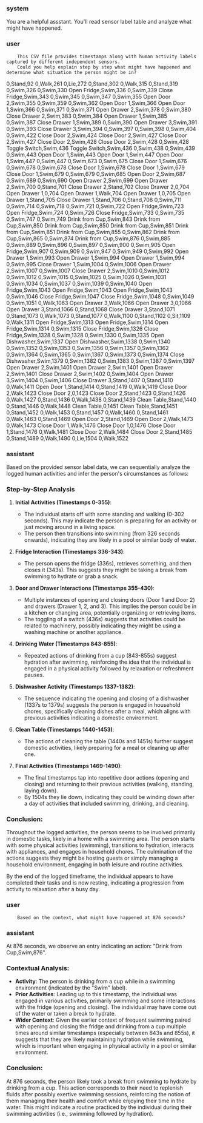 ### system
You are a helpful assstant. You'll read sensor label table and analyze what might have happened.
### user

        This CSV file provides timestamps along with human activity labels captured by different independent sensors.
        Could you help explain step by step what might have happened and determine what situation the person might be in?
    
0,Stand,92
0,Walk,261
0,Lie,272
0,Stand,302
0,Walk,315
0,Stand,319
0,Swim,326
0,Swim,330
Open Fridge,Swim,336
0,Swim,339
Close Fridge,Swim,343
0,Swim,345
0,Swim,347
0,Swim,355
Open Door 2,Swim,355
0,Swim,359
0,Swim,362
Open Door 1,Swim,366
Open Door 1,Swim,366
0,Swim,371
0,Swim,371
Open Drawer 2,Swim,378
0,Swim,380
Close Drawer 2,Swim,383
0,Swim,384
Open Drawer 1,Swim,385
0,Swim,387
Close Drawer 1,Swim,389
0,Swim,390
Open Drawer 3,Swim,391
0,Swim,393
Close Drawer 3,Swim,394
0,Swim,397
0,Swim,398
0,Swim,404
0,Swim,422
Close Door 2,Swim,424
Close Door 2,Swim,427
Close Door 2,Swim,427
Close Door 2,Swim,428
Close Door 2,Swim,428
0,Swim,428
Toggle Switch,Swim,436
Toggle Switch,Swim,436
0,Swim,438
0,Swim,439
0,Swim,443
Open Door 1,Swim,443
Open Door 1,Swim,447
Open Door 1,Swim,447
0,Swim,447
0,Swim,673
0,Swim,675
Close Door 1,Swim,676
0,Swim,678
0,Swim,678
Close Door 1,Swim,678
Close Door 1,Swim,679
Close Door 1,Swim,679
0,Swim,679
0,Swim,685
Open Door 2,Swim,687
0,Swim,689
0,Swim,690
Open Drawer 2,Swim,699
Open Drawer 2,Swim,700
0,Stand,701
Close Drawer 2,Stand,702
Close Drawer 2,0,704
Open Drawer 1,0,704
Open Drawer 1,Walk,704
Open Drawer 1,0,705
Open Drawer 1,Stand,705
Close Drawer 1,Stand,706
0,Stand,708
0,Swim,711
0,Swim,714
0,Swim,718
0,Swim,721
0,Swim,722
Open Fridge,Swim,723
Open Fridge,Swim,724
0,Swim,726
Close Fridge,Swim,733
0,Swim,735
0,Swim,747
0,Swim,749
Drink from Cup,Swim,843
Drink from Cup,Swim,850
Drink from Cup,Swim,850
Drink from Cup,Swim,851
Drink from Cup,Swim,851
Drink from Cup,Swim,855
0,Swim,862
Drink from Cup,Swim,865
0,Swim,874
Drink from Cup,Swim,876
0,Swim,885
0,Swim,889
0,Swim,896
0,Swim,897
0,Swim,900
0,Swim,905
Open Fridge,Swim,907
0,Swim,909
0,Swim,947
0,Swim,949
0,Swim,992
Open Drawer 1,Swim,993
Open Drawer 1,Swim,994
Open Drawer 1,Swim,994
0,Swim,995
Close Drawer 1,Swim,1004
0,Swim,1006
Open Drawer 2,Swim,1007
0,Swim,1007
Close Drawer 2,Swim,1010
0,Swim,1012
0,Swim,1012
0,Swim,1015
0,Swim,1025
0,Swim,1026
0,Swim,1031
0,Swim,1034
0,Swim,1037
0,Swim,1039
0,Swim,1040
Open Fridge,Swim,1043
Open Fridge,Swim,1043
Open Fridge,Swim,1043
0,Swim,1046
Close Fridge,Swim,1047
Close Fridge,Swim,1048
0,Swim,1049
0,Swim,1051
0,Walk,1063
Open Drawer 3,Walk,1066
Open Drawer 3,0,1066
Open Drawer 3,Stand,1066
0,Stand,1068
Close Drawer 3,Stand,1071
0,Stand,1073
0,Walk,1073
0,Stand,1077
0,Walk,1100
0,Stand,1102
0,Sit,1109
0,Walk,1311
Open Fridge,Swim,1313
Open Fridge,Swim,1314
Open Fridge,Swim,1314
0,Swim,1315
Close Fridge,Swim,1326
Close Fridge,Swim,1328
0,Swim,1328
0,Swim,1330
0,Swim,1335
Open Dishwasher,Swim,1337
Open Dishwasher,Swim,1338
0,Swim,1340
0,Swim,1352
0,Swim,1353
0,Swim,1356
0,Swim,1357
0,Swim,1362
0,Swim,1364
0,Swim,1365
0,Swim,1367
0,Swim,1373
0,Swim,1374
Close Dishwasher,Swim,1379
0,Swim,1382
0,Swim,1383
0,Swim,1387
0,Swim,1397
Open Drawer 2,Swim,1401
Open Drawer 2,Swim,1401
Open Drawer 2,Swim,1401
Close Drawer 2,Swim,1402
0,Swim,1404
Open Drawer 3,Swim,1404
0,Swim,1406
Close Drawer 3,Stand,1407
0,Stand,1410
0,Walk,1411
Open Door 1,Stand,1414
0,Stand,1419
0,Walk,1419
Close Door 2,Walk,1423
Close Door 2,0,1423
Close Door 2,Stand,1423
0,Stand,1426
0,Walk,1427
0,Stand,1436
0,Walk,1438
0,Stand,1439
Clean Table,Stand,1440
0,Stand,1446
0,Walk,1448
Clean Table,0,1451
Clean Table,Stand,1451
0,Stand,1452
0,Walk,1453
0,Stand,1457
0,Walk,1460
0,Stand,1461
0,Walk,1463
0,Stand,1469
Open Door 2,Stand,1469
Open Door 2,Walk,1473
0,Walk,1473
Close Door 1,Walk,1476
Close Door 1,0,1476
Close Door 1,Stand,1476
0,Walk,1481
Close Door 2,Walk,1484
Close Door 2,Stand,1485
0,Stand,1489
0,Walk,1490
0,Lie,1504
0,Walk,1522

### assistant
Based on the provided sensor label data, we can sequentially analyze the logged human activities and infer the person's circumstances as follows:

### Step-by-Step Analysis

1. **Initial Activities (Timestamps 0-355)**:
   - The individual starts off with some standing and walking (0-302 seconds). This may indicate the person is preparing for an activity or just moving around in a living space.
   - The person then transitions into swimming (from 326 seconds onwards), indicating they are likely in a pool or similar body of water.

2. **Fridge Interaction (Timestamps 336-343)**:
   - The person opens the fridge (336s), retrieves something, and then closes it (343s). This suggests they might be taking a break from swimming to hydrate or grab a snack.

3. **Door and Drawer Interactions (Timestamps 355-430)**:
   - Multiple instances of opening and closing doors (Door 1 and Door 2) and drawers (Drawer 1, 2, and 3). This implies the person could be in a kitchen or changing area, potentially organizing or retrieving items.
   - The toggling of a switch (436s) suggests that activities could be related to machinery, possibly indicating they might be using a washing machine or another appliance.

4. **Drinking Water (Timestamps 843-855)**:
   - Repeated actions of drinking from a cup (843-855s) suggest hydration after swimming, reinforcing the idea that the individual is engaged in a physical activity followed by relaxation or refreshment pauses.

5. **Dishwasher Activity (Timestamps 1337-1382)**:
   - The sequence indicating the opening and closing of a dishwasher (1337s to 1379s) suggests the person is engaged in household chores, specifically cleaning dishes after a meal, which aligns with previous activities indicating a domestic environment.

6. **Clean Table (Timestamps 1440-1453)**:
   - The actions of cleaning the table (1440s and 1451s) further suggest domestic activities, likely preparing for a meal or cleaning up after one.

7. **Final Activities (Timestamps 1469-1490)**:
   - The final timestamps tap into repetitive door actions (opening and closing) and returning to their previous activities (walking, standing, laying down).
   - By 1504s they lie down, indicating they could be winding down after a day of activities that included swimming, drinking, and cleaning.

### Conclusion:
Throughout the logged activities, the person seems to be involved primarily in domestic tasks, likely in a home with a swimming area. The person starts with some physical activities (swimming), transitions to hydration, interacts with appliances, and engages in household chores. The culmination of the actions suggests they might be hosting guests or simply managing a household environment, engaging in both leisure and routine activities.

By the end of the logged timeframe, the individual appears to have completed their tasks and is now resting, indicating a progression from activity to relaxation after a busy day.
### user

        Based on the context, what might have happened at 876 seconds?
    
### assistant
At 876 seconds, we observe an entry indicating an action: "Drink from Cup,Swim,876".

### Contextual Analysis:

- **Activity**: The person is drinking from a cup while in a swimming environment (indicated by the "Swim" label). 
- **Prior Activities**: Leading up to this timestamp, the individual was engaged in various activities, primarily swimming and some interactions with the fridge (opening and closing). The individual may have come out of the water or taken a break to hydrate.
- **Wider Context**: Given the earlier context of frequent swimming paired with opening and closing the fridge and drinking from a cup multiple times around similar timestamps (especially between 843s and 855s), it suggests that they are likely maintaining hydration while swimming, which is important when engaging in physical activity in a pool or similar environment.

### Conclusion:
At 876 seconds, the person likely took a break from swimming to hydrate by drinking from a cup. This action corresponds to their need to replenish fluids after possibly exertive swimming sessions, reinforcing the notion of them managing their health and comfort while enjoying their time in the water. This might indicate a routine practiced by the individual during their swimming activities (i.e., swimming followed by hydration).
